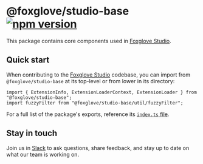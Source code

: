# @foxglove/studio-base &nbsp; [![npm version](https://img.shields.io/npm/v/@foxglove/studio-base.svg?style=flat)](https://www.npmjs.com/package/@foxglove/studio-base)

This package contains core components used in [Foxglove Studio](https://github.com/foxglove/studio).

## Quick start

When contributing to the [Foxglove Studio](https://github.com/foxglove/studio) codebase, you can import from `@foxglove/studio-base` at its top-level or from lower in its directory:

```
import { ExtensionInfo, ExtensionLoaderContext, ExtensionLoader } from "@foxglove/studio-base";
import fuzzyFilter from "@foxglove/studio-base/util/fuzzyFilter";
```

For a full list of the package's exports, reference its [`index.ts` file](https://github.com/foxglove/studio/blob/main/packages/studio-base/src/index.ts).

## Stay in touch

Join us in [Slack](https://foxglove.dev/slack) to ask questions, share feedback, and stay up to date on what our team is working on.

